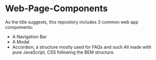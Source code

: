 # Web-Page-Components
As the title suggests, this repository includes 3 common web app compoments:
- A Navigation Bar
- A Modal
- Accordion, a structure mostly used for FAQs and such
All made with pure JavaScript, CSS following the BEM structure.
